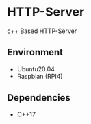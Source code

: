 # HTTP-Server   
c++ Based HTTP-Server

## Environment
 - Ubuntu20.04
 - Raspbian (RPI4)

## Dependencies
 - C++17

